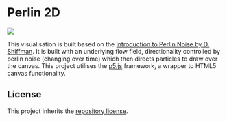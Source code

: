 # Perlin 2D

[![](https://img.shields.io/static/v1.svg?label=View&message=demo&color=f7df1f&style=for-the-badge&logo=javascript)](https://nebbles.github.io/js-sandbox/p5js-perlin-2d)

This visualisation is built based on the [introduction to Perlin Noise by D. Shiffman](https://www.youtube.com/watch?v=Qf4dIN99e2w). It is built with an underlying flow field, directionality controlled by perlin noise (changing over time) which then directs particles to draw over the canvas. This project utilises the [p5.js](https://p5js.org) framework, a wrapper to HTML5 canvas functionality. 

## License

This project inherits the [repository license](../README.md#license).
